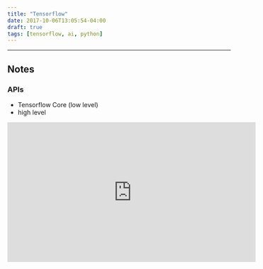 ```yaml
---
title: "Tensorflow"
date: 2017-10-06T13:05:54-04:00
draft: true
tags: [tensorflow, ai, python]
---
```

---

## Notes

### APIs

- Tensorflow Core (low level)
- high level

<iframe width="560" height="315" src="https://www.youtube.com/embed/5DknTFbcGVM" frameborder="0" allowfullscreen></iframe>

